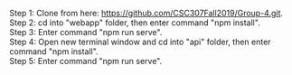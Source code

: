Step 1: Clone from here: https://github.com/CSC307Fall2019/Group-4.git. \
Step 2: cd into "webapp" folder, then enter command "npm install". \
Step 3: Enter command "npm run serve". \
Step 4: Open new terminal window and cd into "api" folder, then enter command "npm install". \
Step 5: Enter command "npm run serve". 

